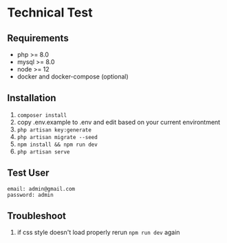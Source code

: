 # Technical Test

## Requirements
- php >= 8.0
- mysql >= 8.0
- node >= 12
- docker and docker-compose (optional)

## Installation
1. `composer install`
1. copy .env.example to .env and edit based on your current environtment
1. `php artisan key:generate`
1. `php artisan migrate --seed`
1. `npm install && npm run dev`
1. `php artisan serve`

## Test User
```
email: admin@gmail.com
password: admin
```

## Troubleshoot
1. if css style doesn't load properly rerun `npm run dev` again
